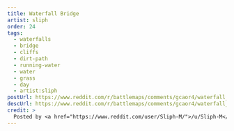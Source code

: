 ```yaml
---
title: Waterfall Bridge
artist: sliph
order: 24
tags:
  - waterfalls
  - bridge
  - cliffs
  - dirt-path
  - running-water
  - water
  - grass
  - day
  - artist:sliph
postUrl: https://www.reddit.com/r/battlemaps/comments/gcaor4/waterfall_bridge_19x19/
descUrl: https://www.reddit.com/r/battlemaps/comments/gcaor4/waterfall_bridge_19x19/fpa6xra/
credit: >
  Posted by <a href="https://www.reddit.com/user/Sliph-M/">/u/Sliph-M</a> to <a href="https://www.reddit.com/r/battlemaps/">/r/battlemaps</a> in May, 2020. <br/> Please support the artist on <a href="https://www.patreon.com/sliph">Patreon</a>, as well as follow them on <a href="https://www.instagram.com/matiasberchtart/">Instagram</a>
---
```


